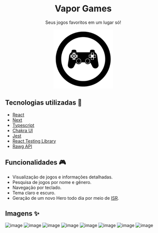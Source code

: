 <h1 align="center">Vapor Games</h1>
<p align="center">Seus jogos favoritos em um lugar só!</p>

<p align="center">
  <img src="public/icons/android-chrome-192x192.png" />
</p>

## Tecnologias utilizadas :rocket:

- [React](https://pt-br.reactjs.org/)
- [Next](https://nextjs.org/)
- [Typescript](https://www.typescriptlang.org/)
- [Chakra UI](https://chakra-ui.com/)
- [Jest](https://jestjs.io/pt-BR/)
- [React Testing Library](https://testing-library.com/docs/react-testing-library/intro/)
- [Rawg API](https://rawg.io/apidocs)

## Funcionalidades :video_game:

- Visualização de jogos e informações detalhadas.
- Pesquisa de jogos por nome e gênero.
- Navegação por teclado. 
- Tema claro e escuro.
- Geração de um novo Hero todo dia por meio de [ISR](https://nextjs.org/docs/basic-features/data-fetching/incremental-static-regeneration).

## Imagens :sparkles:

![image](https://user-images.githubusercontent.com/59753526/171779929-e38043a4-5e55-41c2-ac5e-9e2aa014933a.png)
![image](https://user-images.githubusercontent.com/59753526/171779952-c95b8a27-55e9-4452-9ddc-a08a292ec20a.png)
![image](https://user-images.githubusercontent.com/59753526/171780063-ce286906-3252-4e07-b996-bc86bd06064b.png)
![image](https://user-images.githubusercontent.com/59753526/171780088-50f878f0-81ad-4545-907f-9831db37547f.png)
![image](https://user-images.githubusercontent.com/59753526/171780104-dc21ea14-1590-4572-9e7e-bde2f727233c.png)
![image](https://user-images.githubusercontent.com/59753526/171779984-f780364d-a34d-4c76-98ab-910412b2e4de.png)
![image](https://user-images.githubusercontent.com/59753526/171780229-b70a0288-e13a-4310-8495-19db9e84dc8c.png)
![image](https://user-images.githubusercontent.com/59753526/171780000-4ad112b2-3fce-44a1-81c6-50d89432ef59.png)
